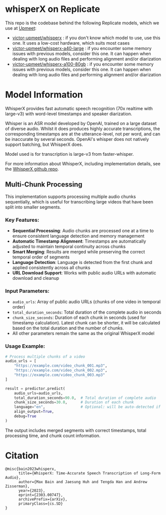 # whisperX on Replicate

This repo is the codebase behind the following Replicate models, which we use at [Upmeet](https://upmeet.ai):

- [victor-upmeet/whisperx](https://replicate.com/victor-upmeet/whisperx) : if you don't know which model to use, use this one. It uses a low-cost hardware, which suits most cases
- [victor-upmeet/whisperx-a40-large](https://replicate.com/victor-upmeet/whisperx-a40-large) : if you encounter some memory issues with previous models, consider this one. It can happen when dealing with long audio files and performing alignment and/or diarization
- [victor-upmeet/whisperx-a100-80gb](https://replicate.com/victor-upmeet/whisperx-a100-80gb) : if you encounter some memory issues with previous models, consider this one. It can happen when dealing with long audio files and performing alignment and/or diarization

# Model Information

WhisperX provides fast automatic speech recognition (70x realtime with large-v3) with word-level timestamps and speaker diarization.

Whisper is an ASR model developed by OpenAI, trained on a large dataset of diverse audio. Whilst it does produces highly accurate transcriptions, the corresponding timestamps are at the utterance-level, not per word, and can be inaccurate by several seconds. OpenAI's whisper does not natively support batching, but WhisperX does.

Model used is for transcription is large-v3 from faster-whisper.

For more information about WhisperX, including implementation details, see the [WhisperX github repo](https://github.com/m-bain/whisperX).

## Multi-Chunk Processing

This implementation supports processing multiple audio chunks sequentially, which is useful for transcribing large videos that have been split into smaller segments. 

### Key Features:

- **Sequential Processing**: Audio chunks are processed one at a time to ensure consistent language detection and memory management
- **Automatic Timestamp Alignment**: Timestamps are automatically adjusted to maintain temporal continuity across chunks
- **Smart Merging**: Results are merged while preserving the correct temporal order of segments
- **Language Detection**: Language is detected from the first chunk and applied consistently across all chunks
- **URL Download Support**: Works with public audio URLs with automatic download and cleanup

### Input Parameters:

- `audio_urls`: Array of public audio URLs (chunks of one video in temporal order)
- `total_duration_seconds`: Total duration of the complete audio in seconds
- `chunk_size_seconds`: Duration of each chunk in seconds (used for timestamp calculation). Latest chunk can be shorter, it will be calculated based on the total duration and the number of chunks.
- All other parameters remain the same as the original WhisperX model

### Usage Example:

```python
# Process multiple chunks of a video
audio_urls = [
    "https://example.com/video_chunk_001.mp3",
    "https://example.com/video_chunk_002.mp3", 
    "https://example.com/video_chunk_003.mp3"
]

result = predictor.predict(
    audio_urls=audio_urls,
    total_duration_seconds=90.0,  # Total duration of complete audio
    chunk_size_seconds=30.0,      # Duration of each chunk
    language="en",                # Optional: will be auto-detected if not provided
    align_output=True,
    debug=True
)
```

The output includes merged segments with correct timestamps, total processing time, and chunk count information.

# Citation

```
@misc{bain2023whisperx,
      title={WhisperX: Time-Accurate Speech Transcription of Long-Form Audio}, 
      author={Max Bain and Jaesung Huh and Tengda Han and Andrew Zisserman},
      year={2023},
      eprint={2303.00747},
      archivePrefix={arXiv},
      primaryClass={cs.SD}
}
```